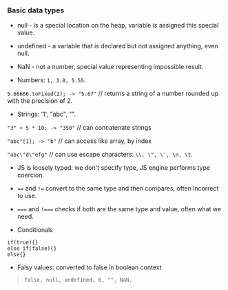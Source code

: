 ### Basic data types

* null - is a special location on the heap, variable is assigned this special value.

* undefined - a variable that is declared but not assigned anything, even null.

* NaN - not a number, special value representing impossible result.

* Numbers: ```1, 3.0, 5.55```.

```5.66666.toFixed(2); -> "5.67"``` // returns a string of a number rounded up with the precision of 2.

* Strings: '1', "abc", "".

```"3" + 5 * 10; -> "350"``` // can concatenate strings

```"abc"[1]; -> "b"``` // can access like array, by index

```"abc\"d\"efg"``` // can use escape characters: ```\\, \", \', \n, \t```.

* JS is loosely typed: we don't specify type, JS engine performs type coercion.

* `==` and `!=` convert to the same type and then compares, often incorrect to use.

* `===` and `!===` checks if both are the same type and value, often what we need.

* Conditionals

``` 
if(true){} 
else if(false){} 
else{}
```

* Falsy values: converted to false in boolean context

> ```false, null, undefined, 0, "", NaN. ```
